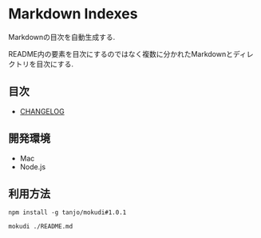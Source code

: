 # Markdown Indexes

Markdownの目次を自動生成する.

README内の要素を目次にするのではなく複数に分かれたMarkdownとディレクトリを目次にする.

## 目次

- [CHANGELOG](/Users/tanjo/project/tanjo/mokudi/CHANGELOG.md)

## 開発環境

- Mac
- Node.js

## 利用方法

```
npm install -g tanjo/mokudi#1.0.1
```


```
mokudi ./README.md
```
